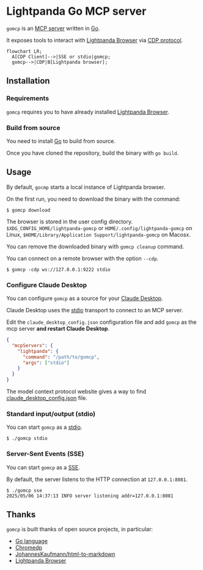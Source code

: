 # Lightpanda Go MCP server

`gomcp` is an [MCP server](https://modelcontextprotocol.io) written in
[Go](https://go.dev/).

It exposes tools to interact with [Lightpanda Browser](https://lightpanda.io/)
via [CDP protocol](https://chromedevtools.github.io/devtools-protocol/).

```mermaid
flowchart LR;
  A[CDP Client]-->|SSE or stdio|gomcp;
  gomcp-->|CDP|B[Lightpanda browser];
```

## Installation

### Requirements

`gomcp` requires you to have already installed [Lightpanda
Browser](https://lightpanda.io/docs/getting-started/installation).

### Build from source

You need to install [Go](https://go.dev/doc/install) to build from source.

Once you have cloned the repository, build the binary with `go build`.

## Usage

By default, `gocmp` starts a local instance of Lightpanda browser.

On the first run, you need to download the binary with the command:
```
$ gomcp download
```
The browser is stored in the user config directory.
`$XDG_CONFIG_HOME/lightpanda-gomcp` or `HOME/.config/lightpanda-gomcp` on
Linux, `$HOME/Library/Application Support/lightpanda-gomcp` on Macosx.

You can remove the downloaded binary with `gomcp cleanup` command.

You can connect on a remote browser with the option `--cdp`.
```
$ gomcp -cdp ws://127.0.0.1:9222 stdio
```

###  Configure Claude Desktop

You can configure `gomcp` as a source for your [Claude
Desktop](https://claude.ai/download).

Claude Desktop uses the
[stdio](https://modelcontextprotocol.io/docs/concepts/transports#standard-input%2Foutput-stdio)
transport to connect to an MCP server.

Edit the `claude_desktop_config.json` configuration file and add `gomcp` as the mcp
server **and restart Claude Desktop**.

```json
{
  "mcpServers": {
    "lightpanda": {
      "command": "/path/to/gomcp",
      "args": ["stdio"]
    }
  }
}
```

The model context protocol website gives a way to find
[claude_desktop_config.json](https://modelcontextprotocol.io/quickstart/user#2-add-the-filesystem-mcp-server)
file.

### Standard input/output (stdio)

You can start `gomcp` as a
[stdio](https://modelcontextprotocol.io/docs/concepts/transports#standard-input%2Foutput-stdio).

```
$ ./gomcp stdio
```

### Server-Sent Events (SSE)

You can start `gomcp` as a
[SSE](https://modelcontextprotocol.io/docs/concepts/transports#server-sent-events-sse).

By default, the server listens to the HTTP connection at `127.0.0.1:8081`.

```
$ ./gomcp sse
2025/05/06 14:37:13 INFO server listening addr=127.0.0.1:8081
```
## Thanks

`gomcp` is built thanks of open source projects, in particular:
* [Go language](https://go.dev)
* [Chromedp](https://github.com/chromedp/chromedp)
* [JohannesKaufmann/html-to-markdown](github.com/JohannesKaufmann/html-to-markdown)
* [Lightpanda Browser](https://github.com/lightpanda-io/browser)
